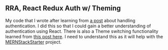 ## RRA, React Redux Auth w/ Theming
My code that I wrote after learning from [a post](https://www.bezkoder.com/react-hooks-redux-login-registration-example/) about handling authentication. I did this so that I could gain a better understanding of authentication using React. There is also a Theme switching functionality learned from [this post here](https://dev.to/holdmypotion/react-theme-switcher-5d2a). I need to understand this as it will help with the [MERNStackStarter](https://github.com/serafirim/MERNStackStarter) project.